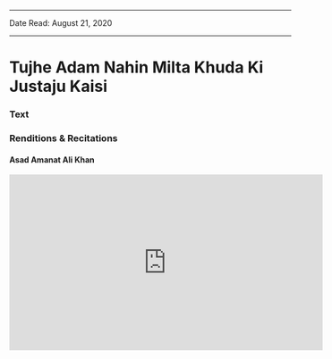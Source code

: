 ***
Date Read: August 21, 2020
***

# Tujhe Adam Nahin Milta Khuda Ki Justaju Kaisi

### Text
### Renditions & Recitations

#### Asad Amanat Ali Khan

<iframe width="560" height="315" src="https://www.youtube.com/embed/9UYtbpgbUg0" title="YouTube video player" frameborder="0" allow="accelerometer; autoplay; clipboard-write; encrypted-media; gyroscope; picture-in-picture" allowfullscreen></iframe>

